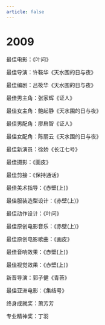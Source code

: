 ```yaml
---
article: false
---
```


# 2009

最佳电影：《叶问》

最佳导演：许鞍华《天水围的日与夜》

最佳编剧：吕筱华《天水围的日与夜》

最佳男主角：张家辉《证人》

最佳女主角：鲍起静《天水围的日与夜》

最佳男配角：廖启智《证人》

最佳女配角：陈丽云《天水围的日与夜》

最佳新演员：徐娇《长江七号》

最佳摄影：《画皮》

最佳剪接：《保持通话》

最佳美术指导：《赤壁(上)》

最佳服装造型设计：《赤壁(上)》

最佳动作设计：《叶问》

最佳原创电影音乐：《赤壁(上)》

最佳原创电影歌曲：《画皮》

最佳音响效果：《赤壁(上)》

最佳视觉效果：《赤壁(上)》

新晋导演：郭子健《青苔》

最佳亚洲电影：《集结号》

终身成就奖：萧芳芳

专业精神奖：丁羽